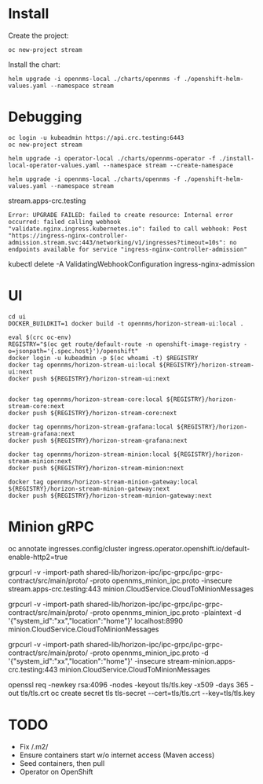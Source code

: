 # Install


Create the project:
```
oc new-project stream
```

Install the chart:
```
helm upgrade -i opennms-local ./charts/opennms -f ./openshift-helm-values.yaml --namespace stream
```


# Debugging

```
oc login -u kubeadmin https://api.crc.testing:6443
oc new-project stream
```

```
helm upgrade -i operator-local ./charts/opennms-operator -f ./install-local-operator-values.yaml --namespace stream --create-namespace
```

```
helm upgrade -i opennms-local ./charts/opennms -f ./openshift-helm-values.yaml --namespace stream
```


stream.apps-crc.testing

```
Error: UPGRADE FAILED: failed to create resource: Internal error occurred: failed calling webhook "validate.nginx.ingress.kubernetes.io": failed to call webhook: Post "https://ingress-nginx-controller-admission.stream.svc:443/networking/v1/ingresses?timeout=10s": no endpoints available for service "ingress-nginx-controller-admission"
```

kubectl delete -A ValidatingWebhookConfiguration ingress-nginx-admission


# UI

```
cd ui
DOCKER_BUILDKIT=1 docker build -t opennms/horizon-stream-ui:local .

eval $(crc oc-env)
REGISTRY="$(oc get route/default-route -n openshift-image-registry -o=jsonpath='{.spec.host}')/openshift"
docker login -u kubeadmin -p $(oc whoami -t) $REGISTRY
docker tag opennms/horizon-stream-ui:local ${REGISTRY}/horizon-stream-ui:next
docker push ${REGISTRY}/horizon-stream-ui:next


docker tag opennms/horizon-stream-core:local ${REGISTRY}/horizon-stream-core:next
docker push ${REGISTRY}/horizon-stream-core:next

docker tag opennms/horizon-stream-grafana:local ${REGISTRY}/horizon-stream-grafana:next
docker push ${REGISTRY}/horizon-stream-grafana:next

docker tag opennms/horizon-stream-minion:local ${REGISTRY}/horizon-stream-minion:next
docker push ${REGISTRY}/horizon-stream-minion:next

docker tag opennms/horizon-stream-minion-gateway:local ${REGISTRY}/horizon-stream-minion-gateway:next
docker push ${REGISTRY}/horizon-stream-minion-gateway:next
```

# Minion gRPC

oc annotate ingresses.config/cluster ingress.operator.openshift.io/default-enable-http2=true

grpcurl -v -import-path shared-lib/horizon-ipc/ipc-grpc/ipc-grpc-contract/src/main/proto/ -proto opennms_minion_ipc.proto -insecure stream.apps-crc.testing:443 minion.CloudService.CloudToMinionMessages

grpcurl -v -import-path shared-lib/horizon-ipc/ipc-grpc/ipc-grpc-contract/src/main/proto/ -proto opennms_minion_ipc.proto -plaintext -d '{"system_id":"xx","location":"home"}' localhost:8990  minion.CloudService.CloudToMinionMessages

grpcurl -v -import-path shared-lib/horizon-ipc/ipc-grpc/ipc-grpc-contract/src/main/proto/ -proto opennms_minion_ipc.proto -d '{"system_id":"xx","location":"home"}' -insecure stream-minion.apps-crc.testing:443  minion.CloudService.CloudToMinionMessages


openssl req -newkey rsa:4096 -nodes -keyout tls/tls.key -x509 -days 365 -out tls/tls.crt
oc create secret tls tls-secret --cert=tls/tls.crt --key=tls/tls.key


# TODO

* Fix /.m2/
* Ensure containers start w/o internet access (Maven access)
 * Seed containers, then pull
* Operator on OpenShift

